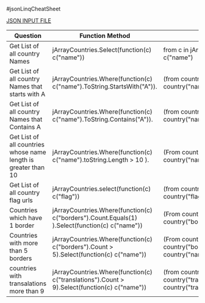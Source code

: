 #jsonLinqCheatSheet

<a href="/JsonInputFile.json">JSON INPUT FILE</a>

Question |Function Method  | Query Method
-------|------------- | -------------
Get List of all country Names   |   jArrayCountries.Select(function(c) c("name"))   |   from c in jArrayCountries select c("name")
Get List of all country Names that starts with A   |   jArrayCountries.Where(function(c) c("name").ToString.StartsWith("A")).   |    (from country in jArrayCountries Where country("name").ToString.StartsWith("A"))
Get List of all country Names that Contains A   |   jArrayCountries.Where(function(c) c("name").ToString.Contains("A")).   |    (from country in jArrayCountries Where country("name").ToString.Contains("A"))
Get List of all countries whose name length is greater than 10   |   jArrayCountries.Where(function(c) c("name").toString.Length > 10 ).   |   (From country in jArrayCountries where country("name").toString.Length > 10)
Get List of all country flag urls   |   jArrayCountries.select(function(c) c("flag"))   |   (from country in jArrayCountries Select country("flag"))
Countries which have 1 border   |   jArrayCountries.Where(function(c) c("borders").Count.Equals(1) ).Select(function(c) c("name"))   |   (From country in jArrayCountries where country("borders").count = 1 ).Count
Countries with more than 5 borders   |   jArrayCountries.Where(function(c) c("borders").Count > 5).Select(function(c) c("name"))   |   (From country in jArrayCountries where country("borders").count > 5  select country("name"))
countries with transalations more than 9   |   jArrayCountries.Where(function(c) c("translations").Count > 9).Select(function(c) c("name"))   |   (from country in jArrayCountries where country("translations").Count > 9 select country("translations"))
